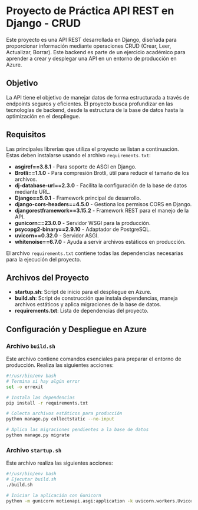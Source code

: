 # Proyecto  de Práctica API REST en Django - CRUD 

Este proyecto es una API REST desarrollada en Django, diseñada para proporcionar información mediante operaciones CRUD (Crear, Leer, Actualizar, Borrar). Este backend es parte de un ejercicio académico para aprender a crear y desplegar una API en un entorno de producción en Azure.

## Objetivo

La API tiene el objetivo de manejar datos de forma estructurada a través de endpoints seguros y eficientes. El proyecto busca profundizar en las tecnologías de backend, desde la estructura de la base de datos hasta la optimización en el despliegue.

## Requisitos

Las principales librerías que utiliza el proyecto se listan a continuación. Estas deben instalarse usando el archivo `requirements.txt`:

- **asgiref==3.8.1** - Para soporte de ASGI en Django.
- **Brotli==1.1.0** - Para compresión Brotli, útil para reducir el tamaño de los archivos.
- **dj-database-url==2.3.0** - Facilita la configuración de la base de datos mediante URL.
- **Django==5.0.1** - Framework principal de desarrollo.
- **django-cors-headers==4.5.0** - Gestiona los permisos CORS en Django.
- **djangorestframework==3.15.2** - Framework REST para el manejo de la API.
- **gunicorn==23.0.0** - Servidor WSGI para la producción.
- **psycopg2-binary==2.9.10** - Adaptador de PostgreSQL.
- **uvicorn==0.32.0** - Servidor ASGI.
- **whitenoise==6.7.0** - Ayuda a servir archivos estáticos en producción.

El archivo `requirements.txt` contiene todas las dependencias necesarias para la ejecución del proyecto.

## Archivos del Proyecto

- **startup.sh**: Script de inicio para el despliegue en Azure.
- **build.sh**: Script de construcción que instala dependencias, maneja archivos estáticos y aplica migraciones de la base de datos.
- **requirements.txt**: Lista de dependencias del proyecto.

## Configuración y Despliegue en Azure

### Archivo `build.sh`

Este archivo contiene comandos esenciales para preparar el entorno de producción. Realiza las siguientes acciones:

```bash
#!/usr/bin/env bash
# Termina si hay algún error
set -o errexit

# Instala las dependencias
pip install -r requirements.txt

# Colecta archivos estáticos para producción
python manage.py collectstatic --no-input

# Aplica las migraciones pendientes a la base de datos
python manage.py migrate
```

### Archivo `startup.sh`

Este archivo realiza las siguientes acciones:

```bash
#!/usr/bin/env bash
# Ejecutar build.sh
./build.sh

# Iniciar la aplicación con Gunicorn
python -m gunicorn motionapi.asgi:application -k uvicorn.workers.UvicornWorker --bind=0.0.0.0:8000
```
